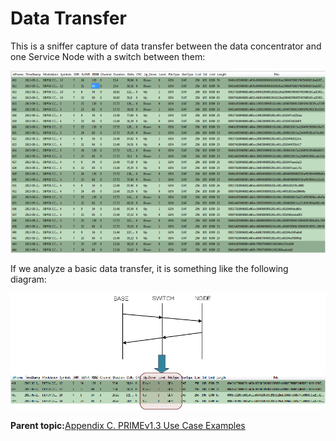 # Data Transfer

This is a sniffer capture of data transfer between the data concentrator and one Service Node with a switch between them:

![](GUID-166FB22A-A49C-43E4-826D-6E8B92D2861B-low.png)

If we analyze a basic data transfer, it is something like the following diagram:

![](GUID-7B9B6922-3C0A-4529-A1A5-0123B12B0744-low.png)

**Parent topic:**[Appendix C. PRIMEv1.3 Use Case Examples](GUID-373ECDE6-AFFD-44B5-AE97-7CF1A8FCC4AD.md)

